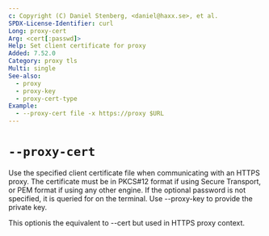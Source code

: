 ```yaml
---
c: Copyright (C) Daniel Stenberg, <daniel@haxx.se>, et al.
SPDX-License-Identifier: curl
Long: proxy-cert
Arg: <cert[:passwd]>
Help: Set client certificate for proxy
Added: 7.52.0
Category: proxy tls
Multi: single
See-also:
  - proxy
  - proxy-key
  - proxy-cert-type
Example:
  - --proxy-cert file -x https://proxy $URL
---
```


# `--proxy-cert`

Use the specified client certificate file when communicating with an HTTPS
proxy. The certificate must be in PKCS#12 format if using Secure Transport, or
PEM format if using any other engine. If the optional password is not
specified, it is queried for on the terminal. Use --proxy-key to provide the
private key.

This optionis the equivalent to --cert but used in HTTPS proxy context.
